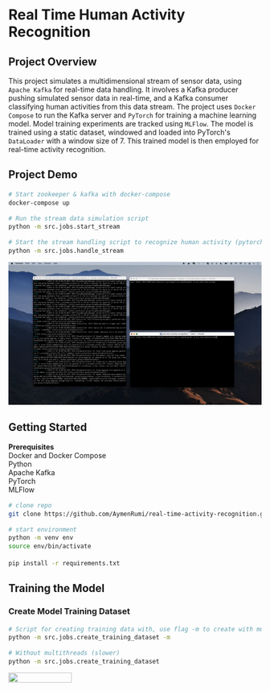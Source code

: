 # Real Time Human Activity Recognition

## Project Overview
This project simulates a multidimensional stream of sensor data, using `Apache Kafka` for real-time data handling. It involves a Kafka producer pushing simulated sensor data in real-time, and a Kafka consumer classifying human activities from this data stream. The project uses `Docker Compose` to run the Kafka server and `PyTorch` for training a machine learning model. Model training experiments are tracked using `MLFlow`. The model is trained using a static dataset, windowed and loaded into PyTorch's `DataLoader` with a window size of 7. This trained model is then employed for real-time activity recognition.


## Project Demo

```bash
# Start zookeeper & kafka with docker-compose
docker-compose up 
```


```bash
# Run the stream data simulation script
python -m src.jobs.start_stream
```

```bash
# Start the stream handling script to recognize human activity (pytorch model must be trained)
python -m src.jobs.handle_stream
```


<img src="https://github.com/AymenRumi/real-time-activity-recognition/blob/main/assets/demo.gif">



## Getting Started
<b>Prerequisites</b>
<br />
Docker and Docker Compose
<br />
Python
<br />
Apache Kafka
<br />
PyTorch
<br />
MLFlow



```bash
# clone repo
git clone https://github.com/AymenRumi/real-time-activity-recognition.git
```

```bash
# start environment
python -m venv env
source env/bin/activate

pip install -r requirements.txt
```


## Training the Model

### Create Model Training Dataset

```bash
# Script for creating training data with, use flag -m to create with multithreads
python -m src.jobs.create_training_dataset -m
```
```bash
# Without multithreads (slower)
python -m src.jobs.create_training_dataset 

```


<img src="https://github.com/AymenRumi/real-time-activity-recognition/blob/main/assets/demo_dataset.gif" height="50%" width="50%">

